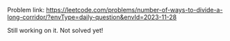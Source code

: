 Problem link:
https://leetcode.com/problems/number-of-ways-to-divide-a-long-corridor/?envType=daily-question&envId=2023-11-28

Still working on it. Not solved yet!